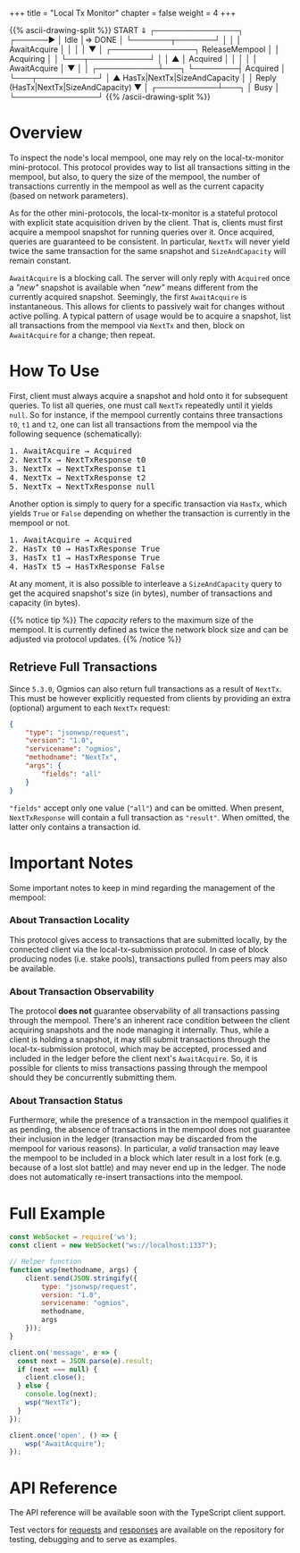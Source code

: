 
+++
title = "Local Tx Monitor"
chapter = false
weight = 4
+++


{{% ascii-drawing-split %}}
                                START
                                  ⇓
                          ┌───────────────┐
                 ┌──────▶ │     Idle      │⇒ DONE 
                 │        └───────┬───────┘
                 │                │
                 │   AwaitAcquire │
                 │                │
                 │                ▼
                 │        ┌───────────────┐
  ReleaseMempool │        │   Acquiring   │
                 │        └───┬───────────┘
                 │            │       ▲
                 │   Acquired │       │ 
                 │            │       │ AwaitAcquire
                 │            ▼       │
                 │        ┌───────────┴───┐
                 └────────┤   Acquired    │
                          └───┬───────────┘
                              │       ▲
 HasTx|NextTx|SizeAndCapacity │       │ Reply (HasTx|NextTx|SizeAndCapacity)
                              ▼       │
                          ┌───────────┴───┐
                          │      Busy     │
                          └───────────────┘
{{% /ascii-drawing-split %}}

# Overview

To inspect the node's local mempool, one may rely on the local-tx-monitor mini-protocol. This protocol provides way to list all transactions sitting in the mempool, but also, to query the size of the mempool, the number of transactions currently in the mempool as well as the current capacity (based on network parameters). 

As for the other mini-protocols, the local-tx-monitor is a stateful protocol with explicit state acquisition driven by the client. That is, clients must first acquire a mempool snapshot for running queries over it. Once acquired, queries are guaranteed to be consistent. In particular, `NextTx` will never yield twice the same transaction for the same snapshot and `SizeAndCapacity` will remain constant. 

`AwaitAcquire` is a blocking call. The server will only reply with `Acquired` once a _"new"_ snapshot is available when _"new"_ means different from the currently acquired snapshot. Seemingly, the first `AwaitAcquire` is instantaneous. This allows for clients to passively wait for changes without active polling. A typical pattern of usage would be to acquire a snapshot, list all transactions from the mempool via `NextTx` and then, block on `AwaitAcquire` for a change; then repeat. 

# How To Use 

First, client must always acquire a snapshot and hold onto it for subsequent queries. To list all queries, one must call `NextTx` repeatedly until it yields `null`. So for instance, if the mempool currently contains three transactions `t0`, `t1` and `t2`, one can list all transactions from the mempool via the following sequence (schematically):

<pre>
1. AwaitAcquire → Acquired
2. NextTx → NextTxResponse t0 
3. NextTx → NextTxResponse t1
4. NextTx → NextTxResponse t2 
5. NextTx → NextTxResponse null 
</pre>

Another option is simply to query for a specific transaction via `HasTx`, which yields `True` or `False` depending on whether the transaction is currently in the mempool or not.

<pre>
1. AwaitAcquire → Acquired
2. HasTx t0 → HasTxResponse True
3. HasTx t1 → HasTxResponse True
4. HasTx t5 → HasTxResponse False
</pre>

At any moment, it is also possible to interleave a `SizeAndCapacity` query to get the acquired snapshot's size (in bytes), number of transactions and capacity (in bytes). 

{{% notice tip %}}
The _capacity_ refers to the maximum size of the mempool. It is currently defined as twice the network block size and can be adjusted via protocol updates. 
{{% /notice %}}

## Retrieve Full Transactions

Since `5.3.0`, Ogmios can also return full transactions as a result of `NextTx`. This must be however explicitly requested from clients by providing an extra (optional) argument to each `NextTx` request:


```json
{                                 
    "type": "jsonwsp/request",
    "version": "1.0",
    "servicename": "ogmios",
    "methodname": "NextTx",
    "args": {
        "fields": "all"
    }
}
```
`"fields"` accept only one value (`"all"`) and can be omitted. When present, `NextTxResponse` will contain a full transaction as `"result"`. When omitted, the latter only contains a transaction id.

# Important Notes 

Some important notes to keep in mind regarding the management of the mempool:

### About Transaction Locality

This protocol gives access to transactions that are submitted locally, by the connected client via the local-tx-submission protocol. In case of block producing nodes (i.e. stake pools), transactions pulled from peers may also be available.

### About Transaction Observability

The protocol **does not** guarantee observability of all transactions passing through the mempool. There's an inherent race condition between the client acquiring snapshots and the node managing it internally. Thus, while a client is holding a snapshot, it may still submit transactions through the local-tx-submission protocol, which may be accepted, processed and included in the ledger before the client next's `AwaitAcquire`. So, it is possible for clients to miss transactions passing through the mempool should they be concurrently submitting them. 

### About Transaction Status

Furthermore, while the presence of a transaction in the mempool qualifies it as pending, the absence of transactions in the mempool does not guarantee their inclusion in the ledger (transaction may be discarded from the mempool for various reasons). In particular, a _valid_ transaction may leave the mempool to be included in a block which later result in a lost fork (e.g. because of a lost slot battle) and may never end up in the ledger. The node does not automatically re-insert transactions into the mempool. 

# Full Example

```js
const WebSocket = require('ws');
const client = new WebSocket("ws://localhost:1337");

// Helper function
function wsp(methodname, args) {
    client.send(JSON.stringify({
        type: "jsonwsp/request",
        version: "1.0",
        servicename: "ogmios",
        methodname,
        args
    }));
}

client.on('message', e => {
  const next = JSON.parse(e).result;
  if (next === null) {
    client.close();
  } else {
    console.log(next);
    wsp("NextTx");
  }
});

client.once('open', () => {
    wsp("AwaitAcquire");
});
```

# API Reference

The API reference will be available soon with the TypeScript client support.

Test vectors for [requests](https://github.com/The-Blockchain-Company/ogmios/tree/master/server/test/vectors/TxMonitor/Request) and [responses](https://github.com/The-Blockchain-Company/ogmios/tree/master/server/test/vectors/TxMonitor/Response) are available on the repository for testing, debugging and to serve as examples.
